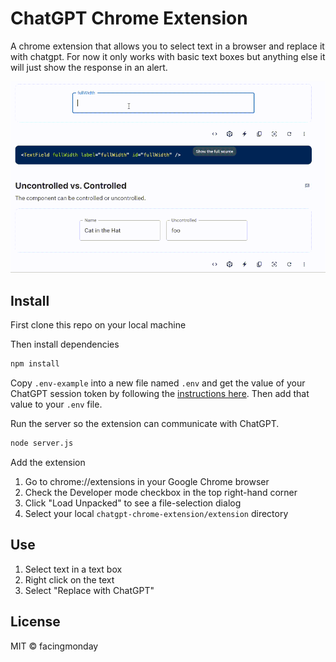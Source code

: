 # ChatGPT Chrome Extension

A chrome extension that allows you to select text in a browser and replace it with chatgpt. For now it only works with basic text boxes but anything else it will just show the response in an alert.

![](https://github.com/facingmonday/chatgpt-replace-chrome-extension/blob/main/chatgptreplace.gif?raw=true)

## Install

First clone this repo on your local machine

Then install dependencies

```bash
npm install
```

Copy `.env-example` into a new file named `.env` and get the value of your ChatGPT session token by following the <a href="https://github.com/transitive-bullshit/chatgpt-api#session-tokens" target="_blank">instructions here</a>. Then add that value to your `.env` file.

Run the server so the extension can communicate with ChatGPT.

```bash
node server.js
```

Add the extension

1. Go to chrome://extensions in your Google Chrome browser
2. Check the Developer mode checkbox in the top right-hand corner
3. Click "Load Unpacked" to see a file-selection dialog
4. Select your local `chatgpt-chrome-extension/extension` directory

## Use

1. Select text in a text box
2. Right click on the text
3. Select "Replace with ChatGPT"

## License

MIT © facingmonday
